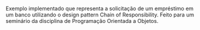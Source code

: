 Exemplo implementado que representa a solicitação de um empréstimo em um banco utilizando o design pattern Chain of Responsibility. Feito para um seminário da disciplina de Programação Orientada a Objetos. 